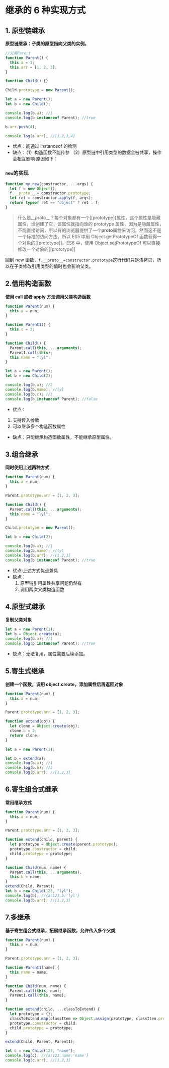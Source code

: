 # 继承的 6 种实现方式

## 1. 原型链继承

**原型链继承：子类的原型指向父类的实例。**

```js
//父类Parent
function Parent() {
  this.a = 1;
  this.arr = [1, 2, 3];
}

function Child() {}

Child.prototype = new Parent();

let a = new Parent();
let b = new Child();

console.log(b.a); //1
console.log(b instanceof Parent); //true

b.arr.push(4);

console.log(a.arr); //[1,2,3,4]
```

- 优点：能通过 instanceof 的检测
- 缺点：（1）构造函数不能传参 （2）原型链中引用类型的数据会被共享，操作会相互影响 原因如下：

### `new`的实现

```js
function my_new(constructor, ...args) {
  let f = new Object();
  f.__proto__ = constructor.prototype;
  let ret = constructor.apply(f, args);
  return typeof ret == "object" ? ret : f;
}
```

> 什么是\_\_proto\_\_？每个对象都有一个[[prototype]}属性，这个属性是隐藏属性，谁创建了它，该属性就指向谁的 prototype 属性，因为是隐藏属性，不能直接访问，所以有的浏览器提供了一个**proto**属性来访问，然而这不是一个标准的访问方法，所以 ES5 中用 Object.getPrototypeOf 函数获得一个对象的[[prototype]]。ES6 中，使用 Object.setPrototypeOf 可以直接修改一个对象的[[prototype]]

回到 new 函数，`f.__proto__=constructor.prototype`这行代码只是浅拷贝，所以在子类修改引用类型的值时也会影响父类。

## 2.借用构造函数

**使用 call 或者 apply 方法调用父类构造函数**

```js
function Parent(num) {
  this.a = num;
}

function Parent1() {
  this.c = 3;
}

function Child() {
  Parent.call(this, ...arguments);
  Parent1.call(this);
  this.name = "lyl";
}

let a = new Parent();
let b = new Child(2);

console.log(b.a); //2
console.log(b.name); //lyl
console.log(b.c); //3
console.log(b instanceof Parent); //false
```

- 优点：

1. 支持传入参数
2. 可以继承多个构造函数属性

- 缺点：只能继承构造函数属性，不能继承原型属性。

## 3.组合继承

**同时使用上述两种方式**

```js
function Parent(num) {
  this.a = num;
}

Parent.prototype.arr = [1, 2, 3];

function Child() {
  Parent.call(this, ...arguments);
  this.name = "lyl";
}

Child.prototype = new Parent();

let b = new Child(2);

console.log(b.a); //1
console.log(b.name); //lyl
console.log(b.arr); //[1,2,3]
console.log(b instanceof Parent); //true
```

- 优点:上述方式优点兼具
- 缺点：
  1. 原型链引用属性共享问题仍然有
  2. 调用两次父类构造函数

## 4.原型式继承

**复制父类对象**

```js
let a = new Parent(1);
let b = Object.create(a);
console.log(b.a); //1
console.log(b instanceof Parent); //true
```

- 缺点：无法复用，属性需要后续添加。

## 5.寄生式继承

**创建一个函数，调用 object.create，添加属性后再返回对象**

```js
function Parent(num) {
  this.a = num;
}

Parent.prototype.arr = [1, 2, 3];

function extend(obj) {
  let clone = Object.create(obj);
  clone.b = 2;
  return clone;
}

let a = new Parent(1);

let b = extend(a);
console.log(b.a); //1
console.log(b.b); //2
console.log(b.arr); //[1,2,3]
```

## 6.寄生组合式继承

**常用继承方式**

```js
function Parent(num) {
  this.a = num;
}

Parent.prototype.arr = [1, 2, 3];

function extend(child, parent) {
  let prototype = Object.create(parent.prototype);
  prototype.constructor = child;
  child.prototype = prototype;
}

function Child(num, name) {
  Parent.call(this, ...arguments);
  this.b = name;
}
extend(Child, Parent);
let b = new Child(123, "lyl");
console.log(b); //{a:123,b:'lyl'}
console.log(b.arr); //[1,2,3]
```

## 7.多继承

**基于寄生组合式继承，拓展继承函数，允许传入多个父类**

```js
function Parent(num) {
  this.a = num;
}

Parent.prototype.arr = [1, 2, 3];

function Parent1(name) {
  this.name = name;
}

function Child(num, name) {
  Parent.call(this, num);
  Parent1.call(this, name);
}

function extend(child, ...classToExtend) {
  let prototype = {};
  classToExtend.map(classItem => Object.assign(prototype, classItem.prototype));
  prototype.constructor = child;
  child.prototype = prototype;
}

extend(Child, Parent, Parent1);

let c = new Child(123, "name");
console.log(c); //{a:123,name:'name'}
console.log(c.arr); //[1,2,3]
```
